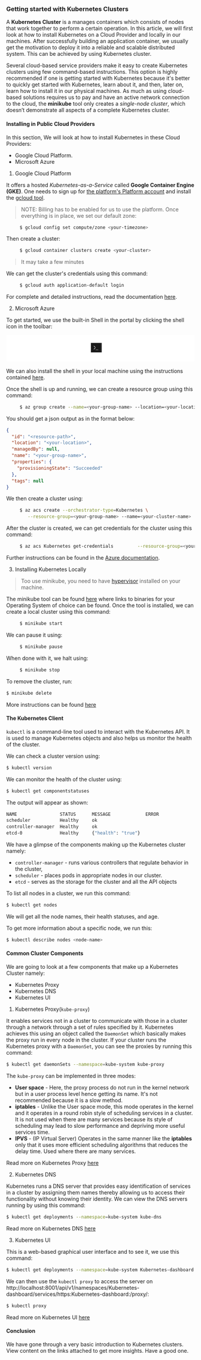 ### Getting started with Kubernetes Clusters

A **Kubernetes Cluster** is a  manages containers which consists of nodes that work together to perform a certain operation. In this article, we will first look at how to install Kubernetes on a Cloud Provider and locally in our machines.
After successfully building an application container, we usually get the motivation to deploy it into a reliable and scalable distributed system. This can be achieved by using Kubernetes cluster.

Several cloud-based service providers make it easy to create Kubernetes clusters using few command-based instructions. This option is highly recommended if one is getting started with Kubernetes because  it's better to quickly get started with
Kubernetes, learn about it, and then, later on, learn how to install it in our physical machines. As much as using cloud-based solutions requires us to pay and have an active network connection to the cloud,  the **minikube** tool only creates a *single-node cluster*, which doesn’t demonstrate all aspects of a complete Kubernetes cluster.

#### Installing in Public Cloud Providers

In this section, We will look at how to install Kubernetes in these Cloud Providers:

- Google Cloud Platform.
- Microsoft Azure

1. Google Cloud Platform

It offers a hosted *Kubernetes-as-a-Service* called **Google Container Engine (GKE)**. One needs to sign up for [the platform's Platform account](https://console.cloud.google.com/freetrial?_ga=2.256403528.294839319.1619953021-1551188299.1619953021) and install the [gcloud tool](https://cloud.google.com/sdk/docs/install).

> NOTE: Billing has to be enabled for us to use the platform.
Once everything is in place, we set our default zone:

```bash
     $ gcloud config set compute/zone <your-timezone>
```     

Then create a cluster:

```bash
     $ gcloud container clusters create <your-cluster>
```

> It may take a few minutes

We can get the cluster's credentials using this command:

```bash
     $ gcloud auth application-default login
```

For complete and detailed instructions, read the documentation [here](https://cloud.google.com/Kubernetes-engine/docs/how-to/).

2. Microsoft Azure

To get started, we use the built-in Shell in the portal by clicking the shell icon in the toolbar:

![Shell icon](shell.png)

We can also install the  shell in your local machine using the instructions contained [here](https://docs.microsoft.com/cli/azure/install-azure-cli).

Once the shell is up and running, we can create a resource group using this command:

```bash
     $ az group create --name=<your-group-name> --location=<your-location>
```
You should get a json output as in the format below:

```json
{
  "id": "<resource-path>",
  "location": "<your-location>",
  "managedBy": null,
  "name": "<your-group-name>",
  "properties": {
    "provisioningState": "Succeeded"
  },
  "tags": null
}
```

We then create a cluster using:

```bash
     $ az acs create --orchestrator-type=Kubernetes \
        --resource-group=<your-group-name> --name=<your-cluster-name>
```

After the cluster is created, we can get credentials
for the cluster using this command:

```bash
     $ az acs Kubernetes get-credentials         --resource-group=<your-group-name> --name=<your-cluster-name>
```

Further instructions can be found in the [Azure documentation](https://docs.microsoft.com/en-us/azure/aks/Kubernetes-walkthrough).

3. Installing Kubernetes Locally

> Too use minikube, you need to have [hypervisor](https://www.vmware.com/topics/glossary/content/hypervisor#:~:text=A%20hypervisor%2C%20also%20known%20as,such%20as%20memory%20and%20processing.) installed on your machine.

The minikube tool can be found [here](https://github.com/Kubernetes/minikube) where links to binaries for your Operating System of choice can be found. Once the tool is installed, we can create a local cluster using this command:

```bash
     $ minikube start
```

We can pause it using:

```bash
     $ minikube pause
```

When done with it, we halt using:

```bash
     $ minikube stop
```    

To remove the cluster, run:

```bash
$ minikube delete
```

More instructions can be found [here](https://minikube.sigs.k8s.io/docs/start/)

#### The Kubernetes Client

`kubectl` is a command-line tool used to interact with the Kubernetes API. It is used to manage Kubernetes
objects and also helps us monitor the health of the cluster.

We can check a cluster version using:

```bash
$ kubectl version
```

We can monitor the health of the cluster using:

```bash
$ kubectl get componentstatuses
```

The output will appear as shown:

```bash
NAME                STATUS      MESSAGE             ERROR
scheduler           Healthy     ok                  
controller-manager  Healthy     ok
etcd-0              Healthy     {"health": "true"}

```
We have a glimpse of the components making up the Kubernetes cluster namely:

- `controller-manager` - runs various controllers that regulate
behavior in the cluster,
- `scheduler` - places pods in appropriate nodes in our cluster.
- `etcd` - serves as the storage for the cluster and all the API objects

To list all nodes in a cluster, we run this command:

```bash
$ kubectl get nodes
```

We will get all the node names, their health statuses, and age.

To get more information about a specific node, we run this:

```bash
$ kubectl describe nodes <node-name>
```

#### Common Cluster Components

We are going to look at a few components that make up a Kubernetes Cluster namely:

- Kubernetes Proxy
- Kubernetes DNS
- Kubernetes UI

1. Kubernetes Proxy(```kube-proxy```)

It enables services not in a cluster to communicate with those in a cluster through a network through a set of rules specified by it. Kubernetes achieves this using an object called the `DaemonSet` which basically makes the proxy run in every node in the cluster. If your cluster runs the Kubernetes proxy with a `DaemonSet`, you can see the proxies by running this command:

```bash
$ kubectl get daemonSets --namespace=kube-system kube-proxy

```
The `kube-proxy` can be implemented in three modes:
- **User space** - Here, the proxy process do not run in the kernel network but in a user process level hence getting its name. It's not recommended because it is a slow method.
- **iptables** - Unlike the User space mode, this mode operates in the kernel and it operates in a round robin style of scheduling services in a cluster. It is not used when there are many services because its style of scheduling may lead to slow performance and depriving more useful services time.
- **IPVS** - (IP Virtual Server) Operates in the same manner like the **iptables** only that it uses more efficient scheduling algorithms that reduces the delay time. Used where there are many services.

Read more on Kubernetes Proxy [here](https://Kubernetes.io/docs/concepts/cluster-administration/proxies/)

2. Kubernetes DNS

Kubernetes runs a DNS server that provides easy identification of services in a cluster by assigning them names thereby allowing us to access their functionality without knowing their identity. 
We can view the DNS servers running by using this command:

```bash
$ kubectl get deployments --namespace=kube-system kube-dns
```
Read more on Kubernetes DNS [here](https://Kubernetes.io/docs/concepts/services-networking/dns-pod-service/)

3. Kubernetes UI

This is a web-based graphical user interface and to see it, we use this command:

```bash
$ kubectl get deployments --namespace=kube-system Kubernetes-dashboard
```

We can then use the `kubectl proxy` to access the server on http://localhost:8001/api/v1/namespaces/Kubernetes-dashboard/services/https:Kubernetes-dashboard:/proxy/:

```bash
$ kubectl proxy
```
Read more on Kubernetes UI [here](https://Kubernetes.io/docs/tasks/access-application-cluster/web-ui-dashboard/)

#### Conclusion

We have gone through a very basic introduction to Kubernetes clusters. View content on the links attached to get more insights. Have a good one.